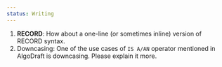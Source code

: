 ```yaml
---
status: Writing
---
```

1. **RECORD**: How about a one-line (or sometimes inline) version of RECORD syntax.
2. Downcasing: One of the use cases of `IS A/AN` operator mentioned in AlgoDraft is downcasing. Please explain it more.
